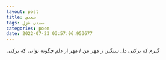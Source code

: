 ```yaml
---
layout: post
title: سعدی
tags: سعدی غزل
categories: poem
date: 2022-07-23 03:57:06.953677
---
```


گیرم که برکنی دل سنگین ز مهر من / مهر از دلم چگونه توانی که برکنی